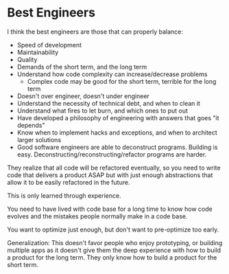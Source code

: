 # Best Engineers

I think the best engineers are those that can properly balance:

* Speed of development
* Maintainability
* Quality
* Demands of the short term, and the long term
* Understand how code complexity can increase/decrease problems
  * Complex code may be good for the short term, terrible for the long term
* Doesn't over engineer, doesn't under engineer
* Understand the necessity of technical debt, and when to clean it
* Understand what fires to let burn, and which ones to put out
* Have developed a philosophy of engineering with answers that goes "it depends"
* Know when to implement hacks and exceptions, and when to architect larger solutions
* Good software engineers are able to deconstruct programs. Building is easy. Deconstructing/reconstructing/refactor programs are harder.

They realize that all code will be refactored eventually, so you need to write code that delivers a product ASAP but with just enough abstractions that allow it to be easily refactored in the future.

This is only learned through experience.

You need to have lived with code base for a long time to know how code evolves and the mistakes people normally make in a code base.

You want to optimize just enough, but don't want to pre-optimize too early.

Generalization: This doesn't favor people who enjoy prototyping, or building multiple apps as it doesn't give them the deep experience with how to build a product for the long term. They only know how to build a product for the short term.



